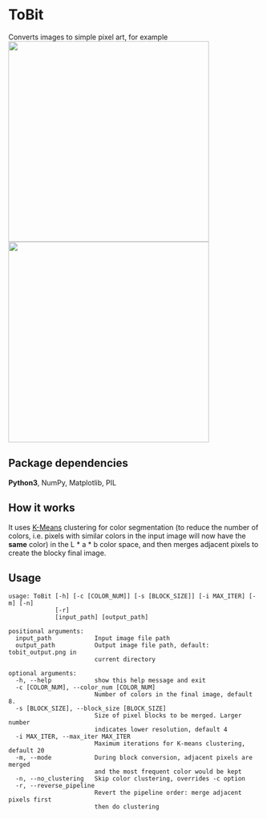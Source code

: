 # ToBit
Converts images to simple pixel art, for example <br>
<a href="url"><img src="https://github.com/lukevastus/ToBit/blob/master/tests/mountain.jpeg?raw=true" width="400"></a>
<a href="url"><img src="https://github.com/lukevastus/ToBit/blob/master/tests/mountain_output_large.png?raw=true" width="400"></a>


## Package dependencies
<b>Python3</b>, NumPy, Matplotlib, PIL

## How it works
It uses <a href="https://en.wikipedia.org/wiki/K-means_clustering">K-Means</a> clustering for color segmentation (to reduce the number of colors, i.e. pixels with similar colors in the input image will now have the <b>same</b> color) in the L * a * b color space, and then merges adjacent pixels to create the blocky final image. 

## Usage 
```
usage: ToBit [-h] [-c [COLOR_NUM]] [-s [BLOCK_SIZE]] [-i MAX_ITER] [-m] [-n]
             [-r]
             [input_path] [output_path]

positional arguments:
  input_path            Input image file path
  output_path           Output image file path, default: tobit_output.png in
                        current directory

optional arguments:
  -h, --help            show this help message and exit
  -c [COLOR_NUM], --color_num [COLOR_NUM]
                        Number of colors in the final image, default 8.
  -s [BLOCK_SIZE], --block_size [BLOCK_SIZE]
                        Size of pixel blocks to be merged. Larger number
                        indicates lower resolution, default 4
  -i MAX_ITER, --max_iter MAX_ITER
                        Maximum iterations for K-means clustering, default 20
  -m, --mode            During block conversion, adjacent pixels are merged
                        and the most frequent color would be kept
  -n, --no_clustering   Skip color clustering, overrides -c option
  -r, --reverse_pipeline
                        Revert the pipeline order: merge adjacent pixels first
                        then do clustering
```
